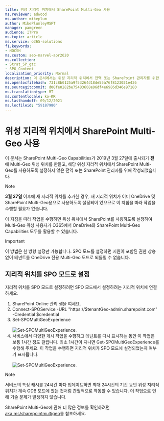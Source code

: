```yaml
---
title: 위성 지리적 위치에서 SharePoint Multi-Geo 사용
ms.reviewer: adwood
ms.author: mikeplum
author: MikePlumleyMSFT
manager: pamgreen
audience: ITPro
ms.topic: article
ms.service: o365-solutions
f1.keywords:
- NOCSH
ms.custom: seo-marvel-apr2020
ms.collection:
- Strat_SP_gtc
- SPO_Content
localization_priority: Normal
description: 이 문서에서는 위성 지리적 위치에서 전역 또는 SharePoint 관리자를 위한 SharePoint Multi-Geo 정보를 제공합니다.
ms.openlocfilehash: 731c8b0125a9f53264d18de55a76f8123021e436
ms.sourcegitcommit: d08fe0282be75483608e96df4e6986d346e97180
ms.translationtype: MT
ms.contentlocale: ko-KR
ms.lasthandoff: 09/12/2021
ms.locfileid: "59187980"
---
```

# <a name="enabling-sharepoint-multi-geo-in-your-satellite-geo-location"></a>위성 지리적 위치에서 SharePoint Multi-Geo 사용

이 문서는 SharePoint Multi-Geo Capabilities가 2019년 3월 27일에 출시되기 **전** 에 Multi-Geo 위성 위치를 만들고, 해당 위성 지리적 위치에서 SharePoint Multi-Geo를 사용하도록 설정하지 않은 전역 또는 SharePoint 관리자를 위해 작성되었습니다. 

>[!Note]
>**3월 27일** 이후에 새 지리적 위치를 추가한 경우, 새 지리적 위치가 이미 OneDrive 및 SharePoint Multi-Geo용으로 사용하도록 설정되어 있으므로 이 지침을 따라 작업을 수행할 필요가 없습니다.

이 지침을 따라 작업을 수행하면 위성 위치에서 SharePoint를 사용하도록 설정하여 Multi-Geo 위성 사용자가 O365에서 OneDrive와 SharePoint Multi-Geo Capabilities 모두를 활용할 수 있습니다. 

>[!IMPORTANT]
>이 방법은 한 방향 설정만 가능합니다. SPO 모드를 설정하면 지원이 포함된 권한 상승 없이 테넌트를 OneDrive 전용 Multi-Geo 모드로 되돌릴 수 없습니다. 

## <a name="to-set-a-geo-location-into-spo-mode"></a>지리적 위치를 SPO 모드로 설정

지리적 위치를 SPO 모드로 설정하려면 SPO 모드에서 설정하려는 지리적 위치에 연결하세요.

1.    SharePoint Online 관리 셸을 여세요. 
2.    Connect-SPOService -URL "https://$tenantGeo-admin.sharepoint.com" -Credential $credential
3.    Set-SPOMultiGeoExperience</br></br>
![Set-SPOMultiGeoExperience.](../media/Set-SPO-MultiGeo.jpg)
4.    서비스에서 다양한 게시 작업을 수행하고 테넌트를 다시 표시하는 동안 이 작업은 보통 1시간 정도 걸립니다. 최소 1시간이 지나면 Get-SPOMultiGeoExperience를 수행해 주세요.  이 작업을 수행하면 지리적 위치가 SPO 모드에 설정되었는지 여부가 표시됩니다.</br></br>
![Set-SPOMultiGeoExperience.](../media/Get-SPO-MultiGeo.jpg)

 
 
 
>[!Note]
>서비스의 특정 캐시를 24시간 마다 업데이트하면 최대 24시간의 기간 동안 위성 지리적 위치가 계속 ODB 모드에 있는 것처럼 간헐적으로 작동할 수 있습니다. 이 작업으로 인해 기술 문제가 발생하지 않습니다. 
 
SharePoint Multi-Geo에 관해 더 많은 정보를 확인하려면 [aka.ms/sharepointmultigeo](multi-geo-capabilities-in-onedrive-and-sharepoint-online-in-microsoft-365.md)를 참조하세요.


